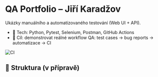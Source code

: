 # QA Portfolio – Jiří Karadžov

Ukázky manuálního a automatizovaného testování (Web UI + API).

- 🔧 Tech: Python, Pytest, Selenium, Postman, GitHub Actions
- 🎯 Cíl: demonstrovat reálné workflow QA: test cases → bug reports → automatizace → CI

![CI](https://github.com/JirkaKar/qa-portfolio/actions/workflows/ci.yml/badge.svg)

## 📁 Struktura (v přípravě)
